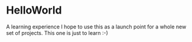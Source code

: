 # HelloWorld
A learning experience
I hope to use this as a launch point for a whole new set of projects.
This one is just to learn :-)
